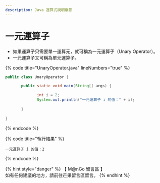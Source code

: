 ```yaml
---
description: Java 運算式說明章節
---
```


# 一元運算子

* 如果運算子只需要單一運算元，就可稱為一元運算子（Unary Operator）。
* 一元運算子又可稱為單元運算子。

{% code title="UnaryOperator.java" lineNumbers="true" %}
```java
public class UnaryOperator {

       public static void main(String[] args) {

              int i = 2;
              System.out.println("一元運算子 i 的值：" + i);
              
       }
       
}
```
{% endcode %}

{% code title="執行結果" %}
```
一元運算子 i 的值：2
```
{% endcode %}

{% hint style="danger" %}
【 M@nGo 留言區 】\
如有任何建議的地方，請前往芒果留言區留言。
{% endhint %}
